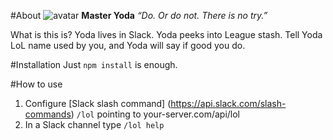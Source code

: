 #About
![avatar](https://s3-us-west-2.amazonaws.com/slack-files2/avatars/2016-02-13/21283160480_c1d87bd3997db2a22bac_48.jpg "Yoda") **Master Yoda** *“Do. Or do not. There is no try.”*

What is this is? Yoda lives in Slack. Yoda peeks into League stash.
Tell Yoda LoL name used by you, and Yoda will say if good you do.

#Installation
Just `npm install` is enough.

#How to use
1. Configure [Slack slash command] (https://api.slack.com/slash-commands) `/lol` pointing to your-server.com/api/lol
2. In a Slack channel type `/lol help`
